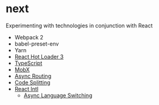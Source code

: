 # next

Experimenting with technologies in conjunction with React

* Webpack 2
* babel-preset-env
* Yarn
* [React Hot Loader 3](https://github.com/jrwebdev/next/tree/react-hot-loader%403)
* [TypeScript](https://github.com/jrwebdev/next/tree/typescript)
* [MobX](https://github.com/jrwebdev/next/tree/mobx)
* [Async Routing](https://github.com/jrwebdev/next/tree/async-routing)
* [Code Splitting](https://github.com/jrwebdev/next/tree/code-splitting)
* [React Intl](https://github.com/jrwebdev/next/tree/react-intl)
  * [Async Language Switching](https://github.com/jrwebdev/next/tree/react-intl-async)
